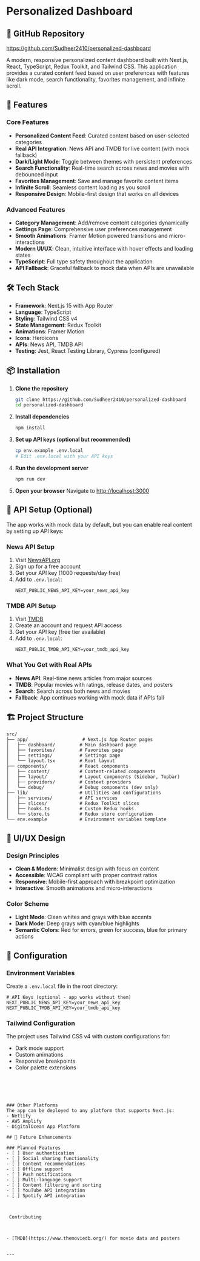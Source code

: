 # Personalized Dashboard

## 📂 GitHub Repository

https://github.com/Sudheer2410/personalized-dashboard

A modern, responsive personalized content dashboard built with Next.js, React, TypeScript, Redux Toolkit, and Tailwind CSS. This application provides a curated content feed based on user preferences with features like dark mode, search functionality, favorites management, and infinite scroll.

## 🚀 Features

### Core Features
- **Personalized Content Feed**: Curated content based on user-selected categories
- **Real API Integration**: News API and TMDB for live content (with mock fallback)
- **Dark/Light Mode**: Toggle between themes with persistent preferences
- **Search Functionality**: Real-time search across news and movies with debounced input
- **Favorites Management**: Save and manage favorite content items
- **Infinite Scroll**: Seamless content loading as you scroll
- **Responsive Design**: Mobile-first design that works on all devices

### Advanced Features
- **Category Management**: Add/remove content categories dynamically
- **Settings Page**: Comprehensive user preferences management
- **Smooth Animations**: Framer Motion powered transitions and micro-interactions
- **Modern UI/UX**: Clean, intuitive interface with hover effects and loading states
- **TypeScript**: Full type safety throughout the application
- **API Fallback**: Graceful fallback to mock data when APIs are unavailable

## 🛠️ Tech Stack

- **Framework**: Next.js 15 with App Router
- **Language**: TypeScript
- **Styling**: Tailwind CSS v4
- **State Management**: Redux Toolkit
- **Animations**: Framer Motion
- **Icons**: Heroicons
- **APIs**: News API, TMDB API
- **Testing**: Jest, React Testing Library, Cypress (configured)

## 📦 Installation

1. **Clone the repository**
   ```bash
   git clone https://github.com/Sudheer2410/personalized-dashboard
   cd personalized-dashboard
   ```

2. **Install dependencies**
   ```bash
   npm install
   ```

3. **Set up API keys (optional but recommended)**
   ```bash
   cp env.example .env.local
   # Edit .env.local with your API keys
   ```

4. **Run the development server**
   ```bash
   npm run dev
   ```

5. **Open your browser**
   Navigate to [http://localhost:3000](http://localhost:3000)

## 🔑 API Setup (Optional)

The app works with mock data by default, but you can enable real content by setting up API keys:

### News API Setup
1. Visit [NewsAPI.org](https://newsapi.org/)
2. Sign up for a free account
3. Get your API key (1000 requests/day free)
4. Add to `.env.local`:
   ```env
   NEXT_PUBLIC_NEWS_API_KEY=your_news_api_key
   ```

### TMDB API Setup
1. Visit [TMDB](https://www.themoviedb.org/settings/api)
2. Create an account and request API access
3. Get your API key (free tier available)
4. Add to `.env.local`:
   ```env
   NEXT_PUBLIC_TMDB_API_KEY=your_tmdb_api_key
   ```

### What You Get with Real APIs
- **News API**: Real-time news articles from major sources
- **TMDB**: Popular movies with ratings, release dates, and posters
- **Search**: Search across both news and movies
- **Fallback**: App continues working with mock data if APIs fail

## 🏗️ Project Structure

```
src/
├── app/                    # Next.js App Router pages
│   ├── dashboard/         # Main dashboard page
│   ├── favorites/         # Favorites page
│   ├── settings/          # Settings page
│   └── layout.tsx         # Root layout
├── components/            # React components
│   ├── content/           # Content-related components
│   ├── layout/            # Layout components (Sidebar, Topbar)
│   ├── providers/         # Context providers
│   └── debug/             # Debug components (dev only)
├── lib/                   # Utilities and configurations
│   ├── services/          # API services
│   ├── slices/            # Redux Toolkit slices
│   ├── hooks.ts           # Custom Redux hooks
│   └── store.ts           # Redux store configuration
└── env.example            # Environment variables template
```

## 🎨 UI/UX Design

### Design Principles
- **Clean & Modern**: Minimalist design with focus on content
- **Accessible**: WCAG compliant with proper contrast ratios
- **Responsive**: Mobile-first approach with breakpoint optimization
- **Interactive**: Smooth animations and micro-interactions

### Color Scheme
- **Light Mode**: Clean whites and grays with blue accents
- **Dark Mode**: Deep grays with cyan/blue highlights
- **Semantic Colors**: Red for errors, green for success, blue for primary actions

## 🔧 Configuration

### Environment Variables
Create a `.env.local` file in the root directory:

```env
# API Keys (optional - app works without them)
NEXT_PUBLIC_NEWS_API_KEY=your_news_api_key
NEXT_PUBLIC_TMDB_API_KEY=your_tmdb_api_key
```

### Tailwind Configuration
The project uses Tailwind CSS v4 with custom configurations for:
- Dark mode support
- Custom animations
- Responsive breakpoints
- Color palette extensions


```





### Other Platforms
The app can be deployed to any platform that supports Next.js:
- Netlify
- AWS Amplify
- DigitalOcean App Platform

## 🔮 Future Enhancements

### Planned Features
- [ ] User authentication
- [ ] Social sharing functionality
- [ ] Content recommendations
- [ ] Offline support
- [ ] Push notifications
- [ ] Multi-language support
- [ ] Content filtering and sorting
- [ ] YouTube API integration
- [ ] Spotify API integration



 Contributing



- [TMDB](https://www.themoviedb.org/) for movie data and posters


---


